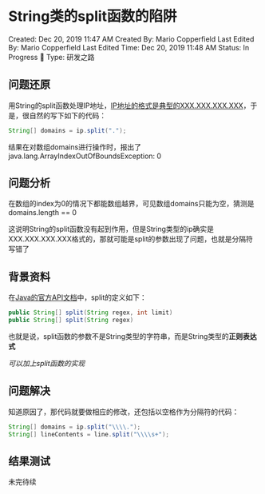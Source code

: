 # String类的split函数的陷阱

Created: Dec 20, 2019 11:47 AM
Created By: Mario Copperfield
Last Edited By: Mario Copperfield
Last Edited Time: Dec 20, 2019 11:48 AM
Status: In Progress 🙌
Type: 研发之路

## 问题还原

用String的split函数处理IP地址，[IP地址的格式是典型的XXX.XXX.XXX.XXX](http://xn--ipxxx-ps5hr55axd62ag51djps7tf667cfa.xxx.xxx.xxx/)，于是，很自然的写下如下的代码：

```java
String[] domains = ip.split(".");
```

结果在对数组domains进行操作时，报出了java.lang.ArrayIndexOutOfBoundsException: 0

## 问题分析

在数组的index为0的情况下都能数组越界，可见数组domains只能为空，猜测是domains.length == 0

这说明String的split函数没有起到作用，但是String类型的ip确实是XXX.XXX.XXX.XXX格式的，那就可能是split的参数出现了问题，也就是分隔符写错了

## 背景资料

在[Java的官方API文档]([http://https](http://https/)://docs.oracle.com/javase/8/docs/api/ "Java的官方API文档")中，split的定义如下：

```java
public String[] split(String regex, int limit)
public String[] split(String regex)
```

也就是说，split函数的参数不是String类型的字符串，而是String类型的**正则表达式**

*可以加上split函数的实现*

## 问题解决

知道原因了，那代码就要做相应的修改，还包括以空格作为分隔符的代码：

```java
String[] domains = ip.split("\\\\.");
String[] lineContents = line.split("\\\\s+");
```

## 结果测试

未完待续